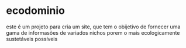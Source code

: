 # ecodominio
este é um projeto para cria um site, que tem o obijetivo de fornecer uma gama de informasões de variados nichos porem o mais ecologicamente  sustetáveis possíveis
